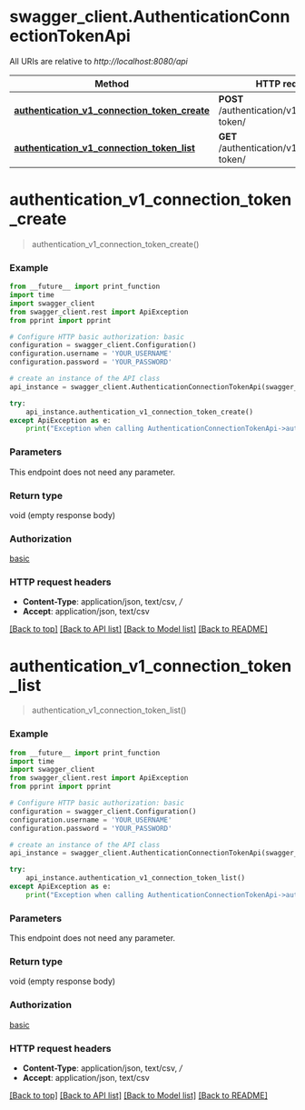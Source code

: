 # swagger_client.AuthenticationConnectionTokenApi

All URIs are relative to *http://localhost:8080/api*

Method | HTTP request | Description
------------- | ------------- | -------------
[**authentication_v1_connection_token_create**](AuthenticationConnectionTokenApi.md#authentication_v1_connection_token_create) | **POST** /authentication/v1/connection-token/ | 
[**authentication_v1_connection_token_list**](AuthenticationConnectionTokenApi.md#authentication_v1_connection_token_list) | **GET** /authentication/v1/connection-token/ | 


# **authentication_v1_connection_token_create**
> authentication_v1_connection_token_create()





### Example
```python
from __future__ import print_function
import time
import swagger_client
from swagger_client.rest import ApiException
from pprint import pprint

# Configure HTTP basic authorization: basic
configuration = swagger_client.Configuration()
configuration.username = 'YOUR_USERNAME'
configuration.password = 'YOUR_PASSWORD'

# create an instance of the API class
api_instance = swagger_client.AuthenticationConnectionTokenApi(swagger_client.ApiClient(configuration))

try:
    api_instance.authentication_v1_connection_token_create()
except ApiException as e:
    print("Exception when calling AuthenticationConnectionTokenApi->authentication_v1_connection_token_create: %s\n" % e)
```

### Parameters
This endpoint does not need any parameter.

### Return type

void (empty response body)

### Authorization

[basic](../README.md#basic)

### HTTP request headers

 - **Content-Type**: application/json, text/csv, */*
 - **Accept**: application/json, text/csv

[[Back to top]](#) [[Back to API list]](../README.md#documentation-for-api-endpoints) [[Back to Model list]](../README.md#documentation-for-models) [[Back to README]](../README.md)

# **authentication_v1_connection_token_list**
> authentication_v1_connection_token_list()





### Example
```python
from __future__ import print_function
import time
import swagger_client
from swagger_client.rest import ApiException
from pprint import pprint

# Configure HTTP basic authorization: basic
configuration = swagger_client.Configuration()
configuration.username = 'YOUR_USERNAME'
configuration.password = 'YOUR_PASSWORD'

# create an instance of the API class
api_instance = swagger_client.AuthenticationConnectionTokenApi(swagger_client.ApiClient(configuration))

try:
    api_instance.authentication_v1_connection_token_list()
except ApiException as e:
    print("Exception when calling AuthenticationConnectionTokenApi->authentication_v1_connection_token_list: %s\n" % e)
```

### Parameters
This endpoint does not need any parameter.

### Return type

void (empty response body)

### Authorization

[basic](../README.md#basic)

### HTTP request headers

 - **Content-Type**: application/json, text/csv, */*
 - **Accept**: application/json, text/csv

[[Back to top]](#) [[Back to API list]](../README.md#documentation-for-api-endpoints) [[Back to Model list]](../README.md#documentation-for-models) [[Back to README]](../README.md)

